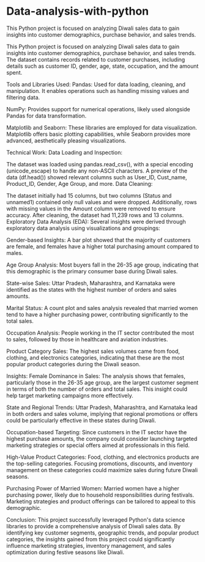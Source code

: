 # Data-analysis-with-python
This Python project is focused on analyzing Diwali sales data to gain insights into customer demographics, purchase behavior, and sales trends.

This Python project is focused on analyzing Diwali sales data to gain insights into customer demographics, purchase behavior, and sales trends. The dataset contains records related to customer purchases, including details such as customer ID, gender, age, state, occupation, and the amount spent.

Tools and Libraries Used:
Pandas: Used for data loading, cleaning, and manipulation. It enables operations such as handling missing values and filtering data.

NumPy: Provides support for numerical operations, likely used alongside Pandas for data transformation.

Matplotlib and Seaborn: These libraries are employed for data visualization. Matplotlib offers basic plotting capabilities, while Seaborn provides more advanced, aesthetically pleasing visualizations.

Technical Work:
Data Loading and Inspection:

The dataset was loaded using pandas.read_csv(), with a special encoding (unicode_escape) to handle any non-ASCII characters.
A preview of the data (df.head()) showed relevant columns such as User_ID, Cust_name, Product_ID, Gender, Age Group, and more.
Data Cleaning:

The dataset initially had 15 columns, but two columns (Status and unnamed1) contained only null values and were dropped. Additionally, rows with missing values in the Amount column were removed to ensure accuracy.
After cleaning, the dataset had 11,239 rows and 13 columns.
Exploratory Data Analysis (EDA): Several insights were derived through exploratory data analysis using visualizations and groupings:

Gender-based Insights: A bar plot showed that the majority of customers are female, and females have a higher total purchasing amount compared to males.

Age Group Analysis: Most buyers fall in the 26-35 age group, indicating that this demographic is the primary consumer base during Diwali sales.

State-wise Sales: Uttar Pradesh, Maharashtra, and Karnataka were identified as the states with the highest number of orders and sales amounts.

Marital Status: A count plot and sales analysis revealed that married women tend to have a higher purchasing power, contributing significantly to the total sales.

Occupation Analysis: People working in the IT sector contributed the most to sales, followed by those in healthcare and aviation industries.

Product Category Sales: The highest sales volumes came from food, clothing, and electronics categories, indicating that these are the most popular product categories during the Diwali season.

Insights:
Female Dominance in Sales: The analysis shows that females, particularly those in the 26-35 age group, are the largest customer segment in terms of both the number of orders and total sales. This insight could help target marketing campaigns more effectively.

State and Regional Trends: Uttar Pradesh, Maharashtra, and Karnataka lead in both orders and sales volume, implying that regional promotions or offers could be particularly effective in these states during Diwali.

Occupation-based Targeting: Since customers in the IT sector have the highest purchase amounts, the company could consider launching targeted marketing strategies or special offers aimed at professionals in this field.

High-Value Product Categories: Food, clothing, and electronics products are the top-selling categories. Focusing promotions, discounts, and inventory management on these categories could maximize sales during future Diwali seasons.

Purchasing Power of Married Women: Married women have a higher purchasing power, likely due to household responsibilities during festivals. Marketing strategies and product offerings can be tailored to appeal to this demographic.

Conclusion:
This project successfully leveraged Python's data science libraries to provide a comprehensive analysis of Diwali sales data. By identifying key customer segments, geographic trends, and popular product categories, the insights gained from this project could significantly influence marketing strategies, inventory management, and sales optimization during festive seasons like Diwali.
